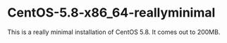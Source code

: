 # CentOS-5.8-x86_64-reallyminimal

This is a really minimal installation of CentOS 5.8.  It comes out to 200MB.
